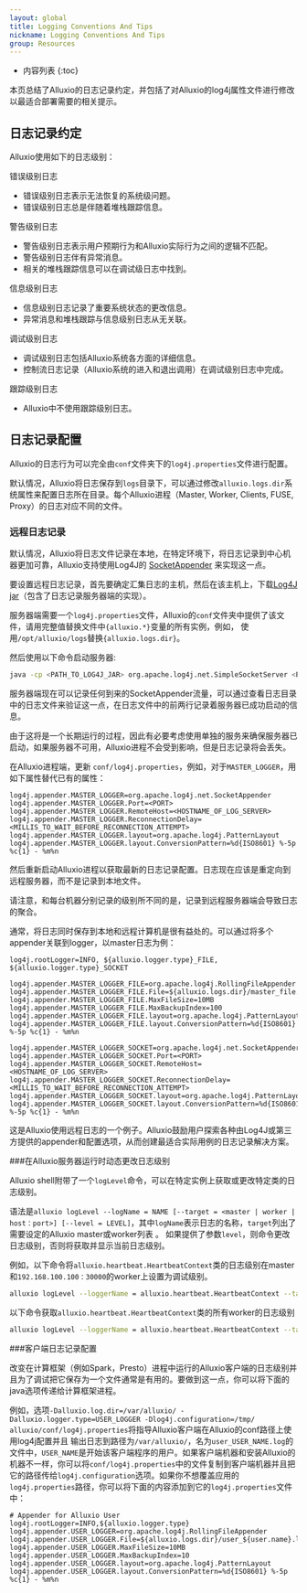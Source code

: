 ```yaml
---
layout: global
title: Logging Conventions And Tips
nickname: Logging Conventions And Tips
group: Resources
---
```


* 内容列表
{:toc}

本页总结了Alluxio的日志记录约定，并包括了对Alluxio的log4j属性文件进行修改以最适合部署需要的相关提示。

## 日志记录约定

Alluxio使用如下的日志级别：

错误级别日志

* 错误级别日志表示无法恢复的系统级问题。
* 错误级别日志总是伴随着堆栈跟踪信息。

警告级别日志

* 警告级别日志表示用户预期行为和Alluxio实际行为之间的逻辑不匹配。
* 警告级别日志伴有异常消息。
* 相关的堆栈跟踪信息可以在调试级日志中找到。

信息级别日志

* 信息级别日志记录了重要系统状态的更改信息。
* 异常消息和堆栈跟踪与信息级别日志从无关联。

调试级别日志

* 调试级别日志包括Alluxio系统各方面的详细信息。
* 控制流日志记录（Alluxio系统的进入和退出调用）在调试级别日志中完成。

跟踪级别日志

* Alluxio中不使用跟踪级别日志。

## 日志记录配置

Alluxio的日志行为可以完全由`conf`文件夹下的`log4j.properties`文件进行配置。

默认情况，Alluxio将日志保存到`logs`目录下，可以通过修改`alluxio.logs.dir`系统属性来配置日志所在目录。每个Alluxio进程（Master, Worker, Clients, FUSE, Proxy）的日志对应不同的文件。

### 远程日志记录

默认情况，Alluxio将日志文件记录在本地，在特定环境下，将日志记录到中心机器更加可靠，Alluxio支持使用Log4J的
[SocketAppender](https://logging.apache.org/log4j/1.2/apidocs/org/apache/log4j/net/SocketAppender.html)
来实现这一点。

要设置远程日志记录，首先要确定汇集日志的主机，然后在该主机上，下载[Log4J jar](https://mvnrepository.com/artifact/log4j/log4j/1.2.17)（包含了日志记录服务器端的实现）。

服务器端需要一个`log4j.properties`文件，Alluxio的`conf`文件夹中提供了该文件，请用完整值替换文件中`{alluxio.*}`变量的所有实例，例如，
使用`/opt/alluxio/logs`替换`{alluxio.logs.dir}`。

然后使用以下命令启动服务器:

```bash
java -cp <PATH_TO_LOG4J_JAR> org.apache.log4j.net.SimpleSocketServer <PORT> <PATH_TO_LOG4J_PROPERTIES>
```

服务器端现在可以记录任何到来的SocketAppender流量，可以通过查看日志目录中的日志文件来验证这一点，在日志文件中的前两行记录着服务器已成功启动的信息。

由于这将是一个长期运行的过程，因此有必要考虑使用单独的服务来确保服务器已启动，如果服务器不可用，Alluxio进程不会受到影响，但是日志记录将会丢失。

在Alluxio进程端，更新 `conf/log4j.properties`，例如，对于`MASTER_LOGGER`，用如下属性替代已有的属性：

```
log4j.appender.MASTER_LOGGER=org.apache.log4j.net.SocketAppender
log4j.appender.MASTER_LOGGER.Port=<PORT>
log4j.appender.MASTER_LOGGER.RemoteHost=<HOSTNAME_OF_LOG_SERVER>
log4j.appender.MASTER_LOGGER.ReconnectionDelay=<MILLIS_TO_WAIT_BEFORE_RECONNECTION_ATTEMPT>
log4j.appender.MASTER_LOGGER.layout=org.apache.log4j.PatternLayout
log4j.appender.MASTER_LOGGER.layout.ConversionPattern=%d{ISO8601} %-5p %c{1} - %m%n
```

然后重新启动Alluxio进程以获取最新的日志记录配置。日志现在应该是重定向到远程服务器，而不是记录到本地文件。

请注意，和每台机器分别记录的级别所不同的是，记录到远程服务器端会导致日志的聚合。

通常，将日志同时保存到本地和远程计算机是很有益处的。可以通过将多个appender关联到logger，以master日志为例：

```
log4j.rootLogger=INFO, ${alluxio.logger.type}_FILE, ${alluxio.logger.type}_SOCKET

log4j.appender.MASTER_LOGGER_FILE=org.apache.log4j.RollingFileAppender
log4j.appender.MASTER_LOGGER_FILE.File=${alluxio.logs.dir}/master_file.log
log4j.appender.MASTER_LOGGER_FILE.MaxFileSize=10MB
log4j.appender.MASTER_LOGGER_FILE.MaxBackupIndex=100
log4j.appender.MASTER_LOGGER_FILE.layout=org.apache.log4j.PatternLayout
log4j.appender.MASTER_LOGGER_FILE.layout.ConversionPattern=%d{ISO8601} %-5p %c{1} - %m%n

log4j.appender.MASTER_LOGGER_SOCKET=org.apache.log4j.net.SocketAppender
log4j.appender.MASTER_LOGGER_SOCKET.Port=<PORT>
log4j.appender.MASTER_LOGGER_SOCKET.RemoteHost=<HOSTNAME_OF_LOG_SERVER>
log4j.appender.MASTER_LOGGER_SOCKET.ReconnectionDelay=<MILLIS_TO_WAIT_BEFORE_RECONNECTION_ATTEMPT>
log4j.appender.MASTER_LOGGER_SOCKET.layout=org.apache.log4j.PatternLayout
log4j.appender.MASTER_LOGGER_SOCKET.layout.ConversionPattern=%d{ISO8601} %-5p %c{1} - %m%n
```

这是Alluxio使用远程日志的一个例子。Alluxio鼓励用户探索各种由Log4J或第三方提供的appender和配置选项，从而创建最适合实际用例的日志记录解决方案。

###在Alluxio服务器运行时动态更改日志级别

Alluxio shell附带了一个`logLevel`命令，可以在特定实例上获取或更改特定类的日志级别。

语法是`alluxio logLevel --logName = NAME [--target = <master | worker | host：port>] [--level = LEVEL]`，其中`logName`表示日志的名称，`target`列出了需要设定的Alluxio master或worker列表 。 如果提供了参数`level`，则命令更改日志级别，否则将获取并显示当前日志级别。

例如，以下命令将`alluxio.heartbeat.HeartbeatContext`类的日志级别在master和`192.168.100.100：30000`的worker上设置为调试级别。

```bash
alluxio logLevel --loggerName = alluxio.heartbeat.HeartbeatContext --target = master，192.168.100.100：30000 --level = DEBUG
```

以下命令获取`alluxio.heartbeat.HeartbeatContext`类的所有worker的日志级别
```bash
alluxio logLevel --loggerName = alluxio.heartbeat.HeartbeatContext --target = workers
```

###客户端日志记录配置

改变在计算框架（例如Spark，Presto）进程中运行的Alluxio客户端的日志级别并且为了调试把它保存为一个文件通常是有用的。要做到这一点，你可以将下面的java选项传递给计算框架进程。

例如，选项`-Dalluxio.log.dir=/var/alluxio/ -Dalluxio.logger.type=USER_LOGGER -Dlog4j.configuration=/tmp/
alluxio/conf/log4j.properties`将指导Alluxio客户端在Alluxio的conf路径上使用log4j配置并且
输出日志到路径为`/var/alluxio/`，名为`user_USER_NAME.log`的文件中，`USER_NAME`是开始该客户端程序的用户。如果客户端机器和安装Alluxio的机器不一样，你可以将`conf/log4j.properties`中的文件复制到客户端机器并且把它的路径传给`log4j.configuration`选项。如果你不想覆盖应用的`log4j.properties`路径，你可以将下面的内容添加到它的`log4j.properties`文件中：

```
# Appender for Alluxio User
log4j.rootLogger=INFO,${alluxio.logger.type}
log4j.appender.USER_LOGGER=org.apache.log4j.RollingFileAppender
log4j.appender.USER_LOGGER.File=${alluxio.logs.dir}/user_${user.name}.log
log4j.appender.USER_LOGGER.MaxFileSize=10MB
log4j.appender.USER_LOGGER.MaxBackupIndex=10
log4j.appender.USER_LOGGER.layout=org.apache.log4j.PatternLayout
log4j.appender.USER_LOGGER.layout.ConversionPattern=%d{ISO8601} %-5p %c{1} - %m%n
```
